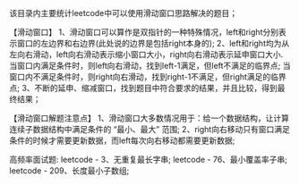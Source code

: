 该目录内主要统计leetcode中可以使用滑动窗口思路解决的题目；

【滑动窗口】
1、滑动窗口可以算作是双指针的一种特殊情况，left和right分别表示窗口的左边界和右边界(此处说的边界是包括right本身的);
2、left和right均为从左向右滑动，left向右滑动表示缩小窗口大小，right向右滑动表示延申窗口大小.
	当窗口内满足条件时，则left向右滑动，找到left-1满足，但left不满足的临界点;
	当窗口内不满足条件时，则right向右滑动，找到right-1不满足，但right满足的临界点;
3、不断的延申、缩减窗口，找到题目中符合要求的结果，并且比较，得到最终结果；

【滑动窗口解题注意点】
1、滑动窗口大多数情况用于：给一个数据结构，让计算 连续子数据结构中满足条件的 “最小、最大” 范围;
2、right向右移动只有窗口满足条件的时候才需要更新数据，而left每次向右移动都需要更新数据;


高频率面试题:
leetcode - 3、无重复最长字串;
leetcode - 76、最小覆盖率子串;
leetcode - 209、长度最小子数组;  
